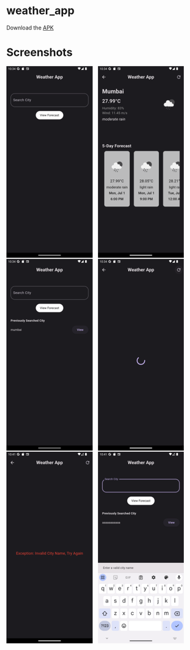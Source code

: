 # weather_app

Download the [APK](https://github.com/akshatt25/weather_app/blob/main/app-release.apk) 

# Screenshots
<img src="https://github.com/akshatt25/weather_app/blob/main/Screenshot_1719853462.png" alt="Image Alt Text" height="500" style="display:inline-block; margin-right:10px;">  <img src="https://github.com/akshatt25/weather_app/blob/main/Screenshot_1719853471.png" alt="Image Alt Text" height="500" style="display:inline-block; margin-right:10px;">  <img src="https://github.com/akshatt25/weather_app/blob/main/Screenshot_1719853475.png" alt="Image Alt Text" height="500" style="display:inline-block; margin-right:10px;">  <img src="https://github.com/akshatt25/weather_app/blob/main/Screenshot_1719853479.png" alt="Image Alt Text" height="500" style="display:inline-block; margin-right:10px;">   <img src="https://github.com/akshatt25/weather_app/blob/main/Screenshot_1719853900.png" alt="Image Alt Text" height="500" style="display:inline-block; margin-right:10px;"> 
<img src="https://github.com/akshatt25/weather_app/blob/main/Screenshot_1719853906.png" alt="Image Alt Text" height="500" style="display:inline-block; margin-right:10px;"> 
